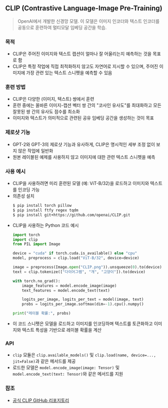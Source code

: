 ## CLIP (Contrastive Language-Image Pre-Training)

> OpenAI에서 개발한 신경망 모델. 이 모델은 이미지 인코더와 텍스트 인코더를 공동으로 훈련하여 멀티모달 임베딩 공간을 학습.

### 목적

- CLIP은 주어진 이미지와 텍스트 캡션이 얼마나 잘 어울리는지 예측하는 것을 목표로 함
- CLIP은 특정 작업에 직접 최적화하지 않고도 자연어로 지시할 수 있으며, 주어진 이미지에 가장 관련 있는 텍스트 스니펫을 예측할 수 있음

### 훈련 방법

- CLIP은 다양한 (이미지, 텍스트) 쌍에서 훈련
- 훈련 중에는 올바른 이미지-캡션 벡터 쌍 간의 "코사인 유사도"를 최대화하고 모든 잘못된 쌍 간의 유사도 점수를 최소화
- 이미지와 텍스트가 의미적으로 관련된 공유 임베딩 공간을 생성하는 것이 목표

### 제로샷 기능

- GPT-2와 GPT-3의 제로샷 기능과 유사하게, CLIP은 명시적인 세부 조정 없이 보지 않은 작업에 일반화
- 원본 레이블된 예제를 사용하지 않고 이미지에 대한 관련 텍스트 스니펫을 예측

### 사용 예시

- CLIP을 사용하려면 미리 훈련된 모델 (예: ViT-B/32)을 로드하고 이미지와 텍스트를 인코딩 가능
- 의존성 설치
  ```bash
  $ pip install torch pillow
  $ pip install ftfy regex tqdm
  $ pip install git+https://github.com/openai/CLIP.git
  ```
- CLIP을 사용하는 Python 코드 예시
  ```python
  import torch
  import clip
  from PIL import Image
  
  device = "cuda" if torch.cuda.is_available() else "cpu"
  model, preprocess = clip.load("ViT-B/32", device=device)
  
  image = preprocess(Image.open("CLIP.png")).unsqueeze(0).to(device)
  text = clip.tokenize(["다이어그램", "개", "고양이"]).to(device)
  
  with torch.no_grad():
      image_features = model.encode_image(image)
      text_features = model.encode_text(text)
  
      logits_per_image, logits_per_text = model(image, text)
      probs = logits_per_image.softmax(dim=-1).cpu().numpy()
  
  print("레이블 확률:", probs)
  ```
- 이 코드 스니펫은 모델을 로드하고 이미지를 인코딩하며 텍스트를 토큰화하고 이미지와 텍스트 특성을 기반으로 레이블 확률을 계산

### API

- `clip` 모듈은 `clip.available_models()` 및 `clip.load(name, device=..., jit=False)`과 같은 메서드를 제공
- 로드한 모델은 `model.encode_image(image: Tensor)` 및 `model.encode_text(text: Tensor)`와 같은 메서드를 지원

### 참조

- [공식 CLIP GitHub 리포지토리](https://github.com/openai/CLIP)
